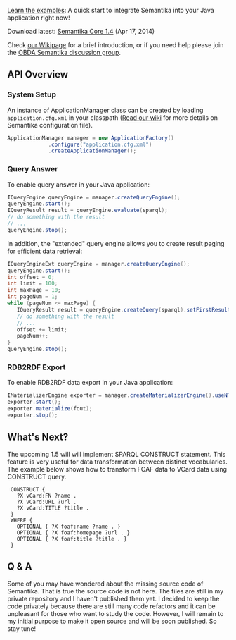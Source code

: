 [Learn the examples](https://github.com/obidea/semantika-api/tree/master/example): A quick start to integrate Semantika into your Java application right now!

Download latest: [Semantika Core 1.4](https://github.com/obidea/semantika-api/releases) (Apr 17, 2014)

Check [our Wikipage](https://github.com/obidea/semantika-api/wiki) for a brief introduction, or if you need help please join the [OBDA Semantika discussion group](https://groups.google.com/forum/#!forum/obda-semantika).

API Overview
------------

### System Setup

An instance of ApplicationManager class can be created by loading `application.cfg.xml` in your classpath
([Read our wiki](https://github.com/obidea/semantika-api/wiki/1.-XML-Configuration-File) for more details on
Semantika configuration file).
```java
ApplicationManager manager = new ApplicationFactory()
             .configure("application.cfg.xml")
             .createApplicationManager();
```

### Query Answer

To enable query answer in your Java application:
```java
IQueryEngine queryEngine = manager.createQueryEngine(); 
queryEngine.start();
IQueryResult result = queryEngine.evaluate(sparql);
// do something with the result
// ...
queryEngine.stop();
```

In addition, the "extended" query engine allows you to create result paging for efficient data retrieval:

```java
IQueryEngineExt queryEngine = manager.createQueryEngine();
queryEngine.start();
int offset = 0;
int limit = 100;
int maxPage = 10;
int pageNum = 1;
while (pageNum <= maxPage) {
   IQueryResult result = queryEngine.createQuery(sparql).setFirstResult(offset).setMaxResults(limit).evaluate();
   // do something with the result
   // ...
   offset += limit;
   pageNum++;
}
queryEngine.stop();
```

### RDB2RDF Export

To enable RDB2RDF data export in your Java application:

```java
IMaterializerEngine exporter = manager.createMaterializerEngine().useNTriples();
exporter.start();
exporter.materialize(fout);
exporter.stop();
```

What's Next?
------------

The upcoming 1.5 will will implement SPARQL CONSTRUCT statement. This feature is very useful
for data transformation between distinct vocabularies. The example below shows how to transform
FOAF data to VCard data using CONSTRUCT query.
```
 CONSTRUCT { 
   ?X vCard:FN ?name .
   ?X vCard:URL ?url .
   ?X vCard:TITLE ?title .
 }
 WHERE { 
   OPTIONAL { ?X foaf:name ?name . }
   OPTIONAL { ?X foaf:homepage ?url . }
   OPTIONAL { ?X foaf:title ?title . }
 }
```

Q & A
-----

Some of you may have wondered about the missing source code of Semantika. That is true
the source code is not here. The files are still in my private repository and I haven't
published them yet. I decided to keep the code privately because there are still many
code refactors and it can be unpleasant for those who want to study the code. However,
I will remain to my initial purpose to make it open source and will be soon published.
So stay tune!

